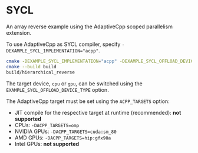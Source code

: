 # SYCL

An array reverse example using the AdaptiveCpp scoped parallelism extension.

To use AdaptiveCpp as SYCL compiler, specify `-DEXAMPLE_SYCL_IMPLEMENTATION="acpp"`.

```bash
cmake -DEXAMPLE_SYCL_IMPLEMENTATION="acpp" -DEXAMPLE_SYCL_OFFLOAD_DEVICE_TYPE="gpu" -B build .
cmake --build build
build/hierarchical_reverse
```

The target device, `cpu` or `gpu`, can be switched using the `EXAMPLE_SYCL_OFFLOAD_DEVICE_TYPE` option.

The AdaptiveCpp target must be set using the `ACPP_TARGETS` option:

- JIT compile for the respective target at runtime (recommended): **not supported**
- CPUs: `-DACPP_TARGETS=omp`
- NVIDIA GPUs: `-DACPP_TARGETS=cuda:sm_80`
- AMD GPUs: `-DACPP_TARGETS=hip:gfx90a`
- Intel GPUs: **not supported**
